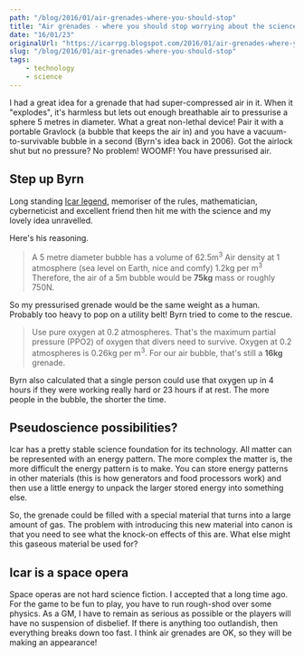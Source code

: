 ```yaml
---
path: "/blog/2016/01/air-grenades-where-you-should-stop"
title: "Air grenades - where you should stop worrying about the science"
date: "16/01/23"
originalUrl: "https://icarrpg.blogspot.com/2016/01/air-grenades-where-you-should-stop.html"
slug: "/blog/2016/01/air-grenades-where-you-should-stop"
tags:
    - technology
    - science
---
```

I had a great idea for a grenade that had super-compressed air in it. When it "explodes", it's harmless but lets out enough breathable air to pressurise a sphere 5 metres in diameter.   What a great non-lethal device! Pair it with a portable Gravlock (a bubble that keeps the air in) and you have a vacuum-to-survivable bubble in a second (Byrn's idea back in 2006). Got the airlock shut but no pressure? No problem! WOOMF! You have pressurised air.  

## Step up Byrn

Long standing [Icar legend](http://www.icar.co.uk/archive/players.php#Andrew%20O'Byrne), memoriser of the rules, mathematician, cyberneticist and excellent friend then hit me with the science and my lovely idea unravelled.  

Here's his reasoning.  

> A 5 metre diameter bubble has a volume of 62.5m<sup>3</sup>
> Air density at 1 atmosphere (sea level on Earth, nice and comfy) 1.2kg per m<sup>3</sup>
> Therefore, the air of a 5m bubble would be **75kg** mass or roughly 750N.

So my pressurised grenade would be the same weight as a human. Probably too heavy to pop on a utility belt! Byrn tried to come to the rescue.  

> Use pure oxygen at 0.2 atmospheres. That's the maximum partial pressure (PPO2) of oxygen that divers need to survive. Oxygen at 0.2 atmospheres is 0.26kg per m<sup>3</sup>. For our air bubble, that's still a **16kg** grenade.

 Byrn also calculated that a single person could use that oxygen up in 4 hours if they were working really hard or 23 hours if at rest. The more people in the bubble, the shorter the time.  

## Pseudoscience possibilities?

Icar has a pretty stable science foundation for its technology. All matter can be represented with an energy pattern. The more complex the matter is, the more difficult the energy pattern is to make. You can store energy patterns in other materials (this is how generators and food processors work) and then use a little energy to unpack the larger stored energy into something else.  

So, the grenade could be filled with a special material that turns into a large amount of gas. The problem with introducing this new material into canon is that you need to see what the knock-on effects of this are. What else might this gaseous material be used for?  

## Icar is a space opera

Space operas are not hard science fiction. I accepted that a long time ago. For the game to be fun to play, you have to run rough-shod over some physics. As a GM, I have to remain as serious as possible or the players will have no suspension of disbelief. If there is anything too outlandish, then everything breaks down too fast. I think air grenades are OK, so they will be making an appearance!